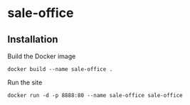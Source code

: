 # sale-office

## Installation

Build the Docker image

```
docker build --name sale-office .
```

Run the site
```
docker run -d -p 8888:80 --name sale-office sale-office
```
